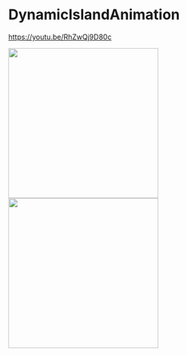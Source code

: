 # DynamicIslandAnimation

https://youtu.be/RhZwQj9D80c

<img width="300" src="https://user-images.githubusercontent.com/47273077/189660921-ae481b56-b8d4-4b1a-8d79-24c27f9642ff.gif">

<img width="300" src="https://user-images.githubusercontent.com/47273077/189660576-2b2ef03f-2537-4a94-bf73-810fee4829fc.gif">

